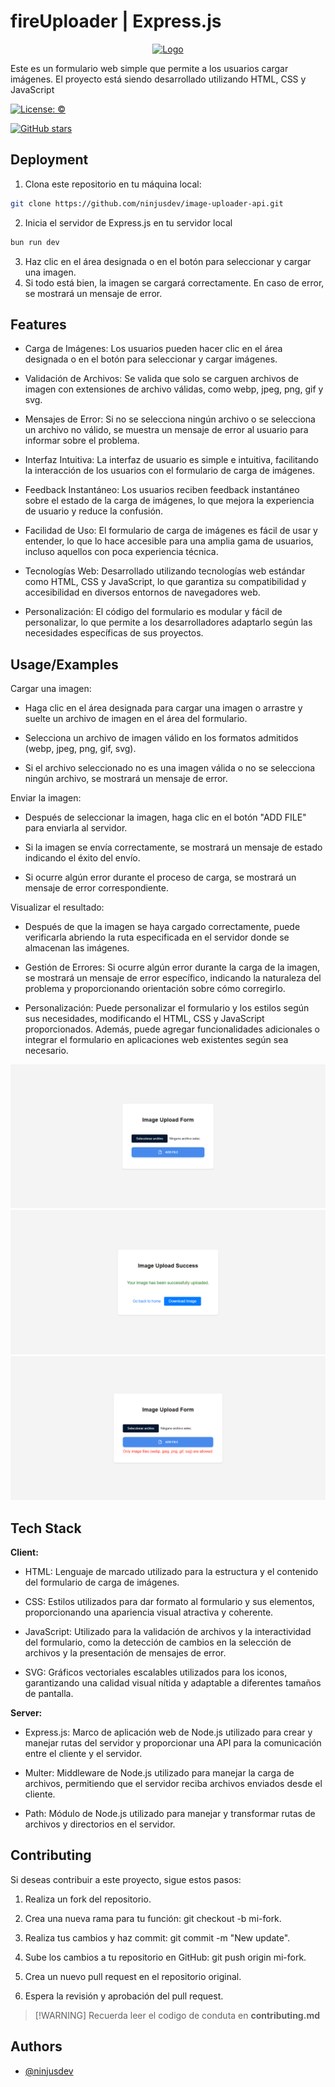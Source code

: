 # fireUploader | Express.js

<div align="center">
  <a href="https://postimg.cc/rDFYXKw8">
    <img src="https://i.postimg.cc/BnxWFFW1/fire-Upload.png" alt="Logo" width="200" height="200">
  </a>
</div>

Este es un formulario web simple que permite a los usuarios cargar imágenes. El proyecto está siendo desarrollado utilizando HTML, CSS y JavaScript

[![License: ©](https://img.shields.io/badge/License-%C2%A9-lightgrey.svg)](https://creativecommons.org/licenses/by-nc-nd/4.0/)

[![GitHub stars](https://img.shields.io/github/stars/ninjusdev/firaUpload.svg?style=social)](https://github.com/ninjusdev/firaUpload/stargazers)

## Deployment

1. Clona este repositorio en tu máquina local:

```bash
git clone https://github.com/ninjusdev/image-uploader-api.git
```

2. Inicia el servidor de Express.js en tu servidor local

```bash
bun run dev
```

3. Haz clic en el área designada o en el botón para seleccionar y cargar una imagen.
4. Si todo está bien, la imagen se cargará correctamente. En caso de error, se mostrará un mensaje de error.

## Features

- Carga de Imágenes: Los usuarios pueden hacer clic en el área designada o en el botón para seleccionar y cargar imágenes.

- Validación de Archivos: Se valida que solo se carguen archivos de imagen con extensiones de archivo válidas, como webp, jpeg, png, gif y svg.

- Mensajes de Error: Si no se selecciona ningún archivo o se selecciona un archivo no válido, se muestra un mensaje de error al usuario para informar sobre el problema.

- Interfaz Intuitiva: La interfaz de usuario es simple e intuitiva, facilitando la interacción de los usuarios con el formulario de carga de imágenes.

- Feedback Instantáneo: Los usuarios reciben feedback instantáneo sobre el estado de la carga de imágenes, lo que mejora la experiencia de usuario y reduce la confusión.

- Facilidad de Uso: El formulario de carga de imágenes es fácil de usar y entender, lo que lo hace accesible para una amplia gama de usuarios, incluso aquellos con poca experiencia técnica.

- Tecnologías Web: Desarrollado utilizando tecnologías web estándar como HTML, CSS y JavaScript, lo que garantiza su compatibilidad y accesibilidad en diversos entornos de navegadores web.

- Personalización: El código del formulario es modular y fácil de personalizar, lo que permite a los desarrolladores adaptarlo según las necesidades específicas de sus proyectos.

## Usage/Examples

Cargar una imagen:

- Haga clic en el área designada para cargar una imagen o arrastre y suelte un archivo de imagen en el área del formulario.

- Selecciona un archivo de imagen válido en los formatos admitidos (webp, jpeg, png, gif, svg).

- Si el archivo seleccionado no es una imagen válida o no se selecciona ningún archivo, se mostrará un mensaje de error.

Enviar la imagen:

- Después de seleccionar la imagen, haga clic en el botón "ADD FILE" para enviarla al servidor.

- Si la imagen se envía correctamente, se mostrará un mensaje de estado indicando el éxito del envío.

- Si ocurre algún error durante el proceso de carga, se mostrará un mensaje de error correspondiente.

Visualizar el resultado:

- Después de que la imagen se haya cargado correctamente, puede verificarla abriendo la ruta especificada en el servidor donde se almacenan las imágenes.

- Gestión de Errores: Si ocurre algún error durante la carga de la imagen, se mostrará un mensaje de error específico, indicando la naturaleza del problema y proporcionando orientación sobre cómo corregirlo.

- Personalización: Puede personalizar el formulario y los estilos según sus necesidades, modificando el HTML, CSS y JavaScript proporcionados. Además, puede agregar funcionalidades adicionales o integrar el formulario en aplicaciones web existentes según sea necesario.

![FormView](./examples/FormView.png)
![SuccesfulExample](./examples/SuccesfulExample.png)
![ErrorExample](./examples/ErrorExample.png)

## Tech Stack

**Client:**

- HTML: Lenguaje de marcado utilizado para la estructura y el contenido del formulario de carga de imágenes.

- CSS: Estilos utilizados para dar formato al formulario y sus elementos, proporcionando una apariencia visual atractiva y coherente.

- JavaScript: Utilizado para la validación de archivos y la interactividad del formulario, como la detección de cambios en la selección de archivos y la presentación de mensajes de error.

- SVG: Gráficos vectoriales escalables utilizados para los iconos, garantizando una calidad visual nítida y adaptable a diferentes tamaños de pantalla.

**Server:**

- Express.js: Marco de aplicación web de Node.js utilizado para crear y manejar rutas del servidor y proporcionar una API para la comunicación entre el cliente y el servidor.

- Multer: Middleware de Node.js utilizado para manejar la carga de archivos, permitiendo que el servidor reciba archivos enviados desde el cliente.

- Path: Módulo de Node.js utilizado para manejar y transformar rutas de archivos y directorios en el servidor.

## Contributing

Si deseas contribuir a este proyecto, sigue estos pasos:

1. Realiza un fork del repositorio.

2. Crea una nueva rama para tu función: git checkout -b mi-fork.

3. Realiza tus cambios y haz commit: git commit -m "New update".

4. Sube los cambios a tu repositorio en GitHub: git push origin mi-fork.

5. Crea un nuevo pull request en el repositorio original.

6. Espera la revisión y aprobación del pull request.

> [!WARNING] Recuerda leer el codigo de conduta en **contributing.md**

## Authors

- [@ninjusdev](https://www.github.com/ninjusdev)
